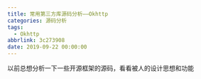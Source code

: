 ```yaml
---
title: 常用第三方库源码分析——Okhttp
categories: 源码分析
tags:
  - Okhttp
abbrlink: 3c273908
date: 2019-09-22 00:00:00
---
```

以前总想分析一下一些开源框架的源码，看看被人的设计思想和功能